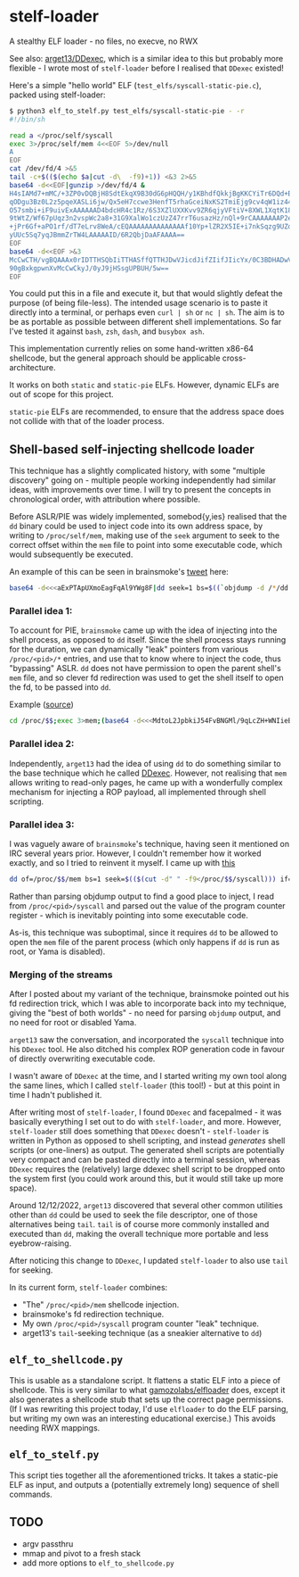 # stelf-loader
A stealthy ELF loader - no files, no execve, no RWX

See also: [arget13/DDexec](https://github.com/arget13/DDexec), which is a similar idea to this but probably more flexible - I wrote most of `stelf-loader` before I realised that `DDexec` existed!

Here's a simple "hello world" ELF (`test_elfs/syscall-static-pie.c`), packed using stelf-loader:

```sh
$ python3 elf_to_stelf.py test_elfs/syscall-static-pie - -r
#!/bin/sh

read a </proc/self/syscall
exec 3>/proc/self/mem 4<<EOF 5>/dev/null
A
EOF
cat /dev/fd/4 >&5
tail -c+$(($(echo $a|cut -d\  -f9)+1)) <&3 2>&5
base64 -d<<EOF|gunzip >/dev/fd/4 &
H4sIAMd7+mMC/+3ZP0vDQBjH8SdtEkqX9B30dG6pHQQH/y1KBhdfQkkjBgKKCYiTr6DQd+Bb6Fg6
qODgu3Bz0L2z5pqeXASLi6jw/Qx5eH7ccwe3HenfT5rhaGceiNxKS2TmiEjg9cv4qW1iz44feyYW
O57smbi+iF9uivExAAAAAAD4bdcHR4c1Rz/6S3XZlUXXKvv9ZR6qjyVFtiV+8XWL1XqtK18bO9Vq
9tWtZ/Wf67pUqz3n2vspWc2a8+31G9XalWo1czUzZ47rrT6usazHz/nQl+9rCAAAAAAAP2eqH8Z3
+jPr6Gf+aPO1rf/dT7eLrv8WeA/cEQAAAAAAAAAAAAAAf10Yp+lZR2X5IE+i7nkSqzg9UZdJfqqG
yUUc5Sq7yqJBmmZrTW4LAAAAAID/6R2QbjDaAFAAAA==
EOF
base64 -d<<EOF >&3
McCwCTH/vgBQAAAx0rIDTTHSQbIiTTHASffQTTHJDwVJicdJifZIifJIicYx/0C3BDHADwVIhcB4
90gBxkgpwnXvMcCwCkyJ/0yJ9jHSsgUPBUH/5w==
EOF
```

You could put this in a file and execute it, but that would slightly defeat the
purpose (of being file-less). The intended usage scenario is to paste it directly into a terminal,
or perhaps even `curl | sh` or `nc | sh`. The aim is to be as portable as possible between different shell implementations. So far I've tested it against `bash`, `zsh`, `dash`, and `busybox ash`.

This implementation currently relies on some hand-written x86-64 shellcode, but the
general approach should be applicable cross-architecture.

It works on both `static` and `static-pie` ELFs. However, dynamic ELFs are out of scope for this project.

`static-pie` ELFs are recommended, to ensure that the address space does not collide with that of the loader process.

## Shell-based self-injecting shellcode loader

This technique has a slightly complicated history, with some "multiple discovery" going on - multiple people working independently had similar ideas, with improvements over time. I will try to present the concepts in chronological order, with attribution where possible.

Before ASLR/PIE was widely implemented, somebod{y,ies} realised that the `dd` binary could be used to inject code into its own address space, by writing to `/proc/self/mem`, making use of the `seek` argument to seek to the correct offset within the `mem` file to point into some executable code, which would subsequently be executed.

An example of this can be seen in brainsmoke's [tweet](https://twitter.com/brainsmoke/status/399558997994668033) here:

```sh
base64 -d<<<aExPTApUXmoEagFqAl9YWg8F|dd seek=1 bs=$((`objdump -d /*/dd|grep ll.*\<w|sed 's/\([0-9a-f]\+\):.*/0x\1+5/'`)) of=/proc/self/mem
```

### Parallel idea 1:

To account for PIE, `brainsmoke` came up with the idea of injecting into the shell process, as opposed to `dd` itself. Since the shell process stays running for the duration, we can dynamically "leak" pointers from various `/proc/<pid>/*` entries, and use that to know where to inject the code, thus "bypassing" ASLR. `dd` does not have permission to open the parent shell's `mem` file, and so clever fd redirection was used to get the shell itself to open the fd, to be passed into `dd`.

Example ([source](https://twitter.com/brainsmoke/status/1258875830014480386))

```sh
cd /proc/$$;exec 3>mem;(base64 -d<<<MdtoL2JpbkiJ54FvBNGMl/9qLcZH+WNIieBTSIni6w5QSI1ADVBIieaNQzsPBejt////L2Jpbi9iYXNoAADrwA==;yes $'\xeb\xfc'|tr -d '\n')|dd bs=1 seek=$((0x$(grep vdso -m1 maps|cut -f1 -d-)))>&3
```

### Parallel idea 2:

Independently, `arget13` had the idea of using `dd` to do something similar to the base technique which he called [DDexec](https://github.com/arget13/DDexec). However, not realising that `mem` allows writing to read-only pages, he came up with a wonderfully complex mechanism for injecting a ROP payload, all implemented through shell scripting.

### Parallel idea 3:

I was vaguely aware of `brainsmoke`'s technique, having seen it mentioned on IRC several years prior. However, I couldn't remember how it worked exactly, and so I tried to reinvent it myself. I came up with [this](https://twitter.com/David3141593/status/1386438123647868930)

```sh
dd of=/proc/$$/mem bs=1 seek=$(($(cut -d" " -f9</proc/$$/syscall))) if=<(base64 -d<<<utz+IUO+aRkSKL+t3uH+McCwqQ8F) conv=notrunc
```

Rather than parsing objdump output to find a good place to inject, I read from `/proc/<pid>/syscall` and parsed out the value of the program counter register - which is inevitably pointing into some executable code.

As-is, this technique was suboptimal, since it requires `dd` to be allowed to open the `mem` file of the parent process (which only happens if `dd` is run as root, or Yama is disabled).

### Merging of the streams

After I posted about my variant of the technique, brainsmoke pointed out his fd redirection trick, which I was able to incorporate back into my technique, giving the "best of both worlds" - no need for parsing `objdump` output, and no need for root or disabled Yama.

`arget13` saw the conversation, and incorporated the `syscall` technique into his `DDexec` tool. He also ditched his complex ROP generation code in favour of directly overwriting executable code.

I wasn't aware of `DDexec` at the time, and I started writing my own tool along the same lines, which I called `stelf-loader` (this tool!) - but at this point in time I hadn't published it.

After writing most of `stelf-loader`, I found `DDexec` and facepalmed - it was basically everything I set out to do with `stelf-loader`, and more. However, `stelf-loader` still does something that `DDexec` doesn't - `stelf-loader` is written in Python as opposed to shell scripting, and instead *generates* shell scripts (or one-liners) as output. The generated shell scripts are potentially very compact and can be pasted directly into a terminal session, whereas `DDexec` requires the (relatively) large ddexec shell script to be dropped onto the system first (you could work around this, but it would still take up more space).

Around 12/12/2022, `arget13` discovered that several other common utilities other than `dd` could be used to seek the file descriptor, one of those alternatives being `tail`. `tail` is of course more commonly installed and executed than `dd`, making the overall technique more portable and less eyebrow-raising.

After noticing this change to `DDexec`, I updated `stelf-loader` to also use `tail` for seeking.

In its current form, `stelf-loader` combines:

- "The" `/proc/<pid>/mem` shellcode injection.
- brainsmoke's fd redirection technique.
- My own `/proc/<pid>/syscall` program counter "leak" technique.
- arget13's `tail`-seeking technique (as a sneakier alternative to `dd`)

## `elf_to_shellcode.py`

This is usable as a standalone script. It flattens a static
ELF into a piece of shellcode. This is very similar to what [gamozolabs/elfloader](https://github.com/gamozolabs/elfloader) does,
except it also generates a shellcode stub that sets up the correct page permissions. (If I was rewriting this project today, I'd use `elfloader` to do the ELF parsing, but writing my own was an interesting educational exercise.)
This avoids needing RWX mappings.

## `elf_to_stelf.py`

This script ties together all the aforementioned tricks. It takes a static-pie ELF as input, and outputs a (potentially extremely long) sequence of shell commands.

## TODO

- argv passthru
- mmap and pivot to a fresh stack
- add more options to `elf_to_shellcode.py`
